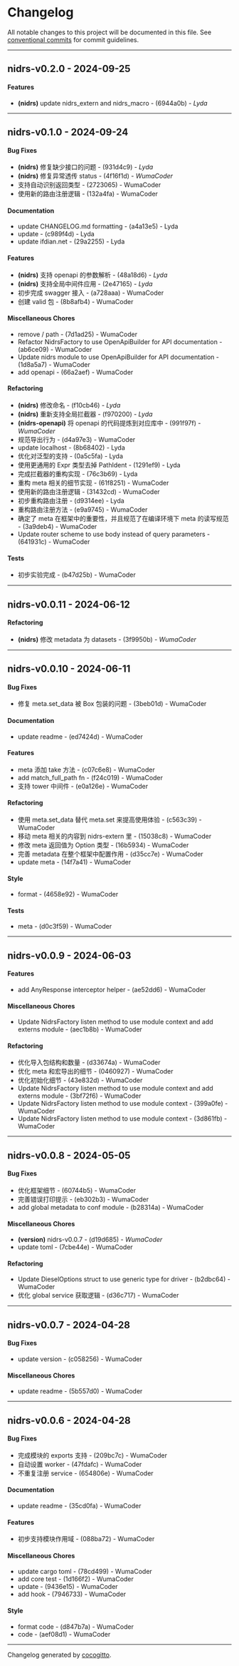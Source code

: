 # Changelog

All notable changes to this project will be documented in this file. See [conventional commits](https://www.conventionalcommits.org/) for commit guidelines.

- - -
## nidrs-v0.2.0 - 2024-09-25
#### Features
- **(nidrs)** update nidrs_extern and nidrs_macro - (6944a0b) - *Lyda*

- - -

## nidrs-v0.1.0 - 2024-09-24
#### Bug Fixes
- **(nidrs)** 修复缺少接口的问题 - (931d4c9) - *Lyda*
- **(nidrs)** 修复异常透传 status - (4f16f1d) - *WumaCoder*
- 支持自动识别返回类型 - (2723065) - WumaCoder
- 使用新的路由注册逻辑 - (132a4fa) - WumaCoder
#### Documentation
- update CHANGELOG.md formatting - (a4a13e5) - Lyda
- update - (c989f4d) - Lyda
- update ifdian.net - (29a2255) - Lyda
#### Features
- **(nidrs)** 支持 openapi 的参数解析 - (48a18d6) - *Lyda*
- **(nidrs)** 支持全局中间件应用 - (2e47165) - *Lyda*
- 初步完成 swagger 接入 - (a728aaa) - WumaCoder
- 创建 valid 包 - (8b8afb4) - WumaCoder
#### Miscellaneous Chores
- remove / path - (7d1ad25) - WumaCoder
- Refactor NidrsFactory to use OpenApiBuilder for API documentation - (ab6ce09) - WumaCoder
- Update nidrs module to use OpenApiBuilder for API documentation - (1d8a5a7) - WumaCoder
- add openapi - (66a2aef) - WumaCoder
#### Refactoring
- **(nidrs)** 修改命名 - (f10cb46) - *Lyda*
- **(nidrs)**  重新支持全局拦截器 - (f970200) - *Lyda*
- **(nidrs-openapi)** 将 openapi 的代码提炼到对应库中 - (991f97f) - *WumaCoder*
- 规范导出行为 - (d4a97e3) - WumaCoder
- update localhost - (8b68402) - Lyda
- 优化对泛型的支持 - (0a5c5fa) - Lyda
- 使用更通用的 Expr 类型去掉 PathIdent - (1291ef9) - Lyda
- 完成拦截器的重构实现 - (76c3b69) - Lyda
- 重构 meta 相关的细节实现 - (61f8251) - WumaCoder
- 使用新的路由注册逻辑 - (31432cd) - WumaCoder
- 初步重构路由注册 - (d9314ee) - Lyda
- 重构路由注册方法 - (e9a9745) - WumaCoder
- 确定了 meta 在框架中的重要性，并且规范了在编译环境下 meta 的读写规范 - (3a9deb4) - WumaCoder
- Update router scheme to use body instead of query parameters - (641931c) - WumaCoder
#### Tests
- 初步实验完成 - (b47d25b) - WumaCoder

- - -


## nidrs-v0.0.11 - 2024-06-12

#### Refactoring

- **(nidrs)** 修改 metadata 为 datasets - (3f9950b) - _WumaCoder_

- - -

## nidrs-v0.0.10 - 2024-06-11

#### Bug Fixes

- 修复 meta.set_data 被 Box 包装的问题 - (3beb01d) - WumaCoder

#### Documentation

- update readme - (ed7424d) - WumaCoder

#### Features

- meta 添加 take 方法 - (c07c6e8) - WumaCoder
- add match_full_path fn - (f24c019) - WumaCoder
- 支持 tower 中间件 - (e0a126e) - WumaCoder

#### Refactoring

- 使用 meta.set_data 替代 meta.set 来提高使用体验 - (c563c39) - WumaCoder
- 移动 meta 相关的内容到 nidrs-extern 里 - (15038c8) - WumaCoder
- 修改 meta 返回值为 Option 类型 - (16b5934) - WumaCoder
- 完善 metadata 在整个框架中配置作用 - (d35cc7e) - WumaCoder
- update meta - (14f7a41) - WumaCoder

#### Style

- format - (4658e92) - WumaCoder

#### Tests

- meta - (d0c3f59) - WumaCoder

- - -

## nidrs-v0.0.9 - 2024-06-03

#### Features

- add AnyResponse interceptor helper - (ae52dd6) - WumaCoder

#### Miscellaneous Chores

- Update NidrsFactory listen method to use module context and add externs module - (aec1b8b) - WumaCoder

#### Refactoring

- 优化导入包结构和数量 - (d33674a) - WumaCoder
- 优化 meta 和宏导出的细节 - (0460927) - WumaCoder
- 优化初始化细节 - (43e832d) - WumaCoder
- Update NidrsFactory listen method to use module context and add externs module - (3bf72f6) - WumaCoder
- Update NidrsFactory listen method to use module context - (399a0fe) - WumaCoder
- Update NidrsFactory listen method to use module context - (3d861fb) - WumaCoder

- - -

## nidrs-v0.0.8 - 2024-05-05

#### Bug Fixes

- 优化框架细节 - (60744b5) - WumaCoder
- 完善错误打印提示 - (eb302b3) - WumaCoder
- add global metadata to conf module - (b28314a) - WumaCoder

#### Miscellaneous Chores

- **(version)** nidrs-v0.0.7 - (d19d685) - _WumaCoder_
- update toml - (7cbe44e) - WumaCoder

#### Refactoring

- Update DieselOptions struct to use generic type for driver - (b2dbc64) - WumaCoder
- 优化 global service 获取逻辑 - (d36c717) - WumaCoder

- - -

## nidrs-v0.0.7 - 2024-04-28

#### Bug Fixes

- update version - (c058256) - WumaCoder

#### Miscellaneous Chores

- update readme - (5b557d0) - WumaCoder

- - -

## nidrs-v0.0.6 - 2024-04-28

#### Bug Fixes

- 完成模块的 exports 支持 - (209bc7c) - WumaCoder
- 自动设置 worker - (47fdafc) - WumaCoder
- 不重复注册 service - (654806e) - WumaCoder

#### Documentation

- update readme - (35cd0fa) - WumaCoder

#### Features

- 初步支持模块作用域 - (088ba72) - WumaCoder

#### Miscellaneous Chores

- update cargo toml - (78cd499) - WumaCoder
- add core test - (1d166f2) - WumaCoder
- update - (9436e15) - WumaCoder
- add hook - (7946733) - WumaCoder

#### Style

- format code - (d847b7a) - WumaCoder
- code - (aef08d1) - WumaCoder

- - -

Changelog generated by [cocogitto](https://github.com/cocogitto/cocogitto).
